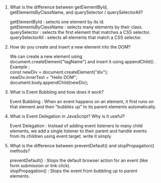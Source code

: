 1. What is the difference between getElementById, getElementsByClassName, and querySelector / querySelectorAll?
   <!-- Answer -->

   getElementById : selects one element by its id.  
   getElementsByClassName : selects many elements by their class.  
   querySelector : selects the first element that matches a CSS selector.  
   querySelectorAll : selects all elements that match a CSS selector.

2. How do you create and insert a new element into the DOM?
   <!-- Answer  -->

   We can create a new element using document.createElement("tagName")
   and insert it using appendChild() .
   Example :  
   const newDiv = document.createElement("div");  
   newDiv.innerText = "Hello DOM";  
   document.body.appendChild(newDiv);

3. What is Event Bubbling and how does it work?
   <!-- Answer -->

   Event Bubbling : When an event happens on an element, it first runs on that element and then "bubbles up" to its parent elements automatically.

4. What is Event Delegation in JavaScript? Why is it useful?
   <!-- Answer -->

   Event Delegation : Instead of adding event listeners to many child elements, we add a single listener to their parent and handle events from its children using event.target. write it simply

5. What is the difference between preventDefault() and stopPropagation() methods?
   <!-- Answer -->
   preventDefault() : Stops the default browser action for an event (like form submission or link click).  
   stopPropagation() : Stops the event from bubbling up to parent elements.
